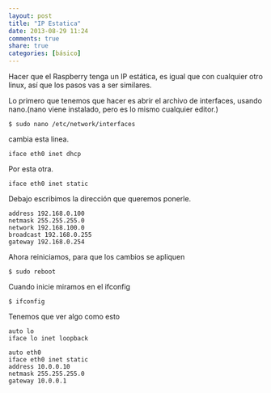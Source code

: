 ```yaml
---
layout: post
title: "IP Estatica"
date: 2013-08-29 11:24
comments: true
share: true
categories: [básico]
---
```


Hacer que el Raspberry tenga un IP estática, es igual que con cualquier otro linux, así que los pasos vas a ser similares.

Lo primero que tenemos que hacer es abrir el archivo de interfaces, usando nano.(nano viene instalado, pero es lo mismo cualquier editor.)

```
$ sudo nano /etc/network/interfaces
```

cambia esta linea.

```
iface eth0 inet dhcp
```

Por esta otra.

```
iface eth0 inet static
```

Debajo escribimos la dirección que queremos ponerle.

```
address 192.168.0.100
netmask 255.255.255.0
network 192.168.100.0
broadcast 192.168.0.255
gateway 192.168.0.254
```

Ahora reiniciamos, para que los cambios se apliquen

```
$ sudo reboot
```

Cuando inicie miramos en el ifconfig

```
$ ifconfig
```

Tenemos que ver algo como esto

```
auto lo
iface lo inet loopback

auto eth0
iface eth0 inet static
address 10.0.0.10
netmask 255.255.255.0
gateway 10.0.0.1
```

